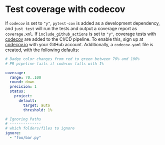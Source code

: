 # Test coverage with codecov

If `codecov` is set to `"y"`, `pytest-cov` is added as a development dependency,
and `just test` will run the tests and output a coverage report as `coverage.xml`.
If `include_github_actions` is set to `"y"`, coverage tests with [codecov](https://about.codecov.io/) are added to the CI/CD pipeline. To enable this, sign up at [codecov.io](https://about.codecov.io/) with your GitHub account.
Additionally, a `codecov.yaml` file is created, with the following defaults:

```yaml
# Badge color changes from red to green between 70% and 100%
# PR pipeline fails if codecov falls with 1%

coverage:
  range: 70..100
  round: down
  precision: 1
  status:
    project:
      default:
        target: auto
        threshold: 1%

# Ignoring Paths
# --------------
# which folders/files to ignore
ignore:
  - "foo/bar.py"
```
